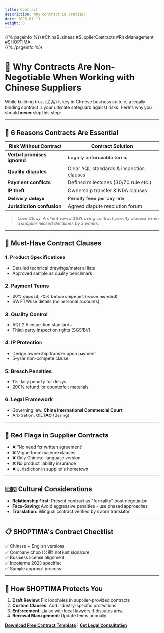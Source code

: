```yaml
---
title: Contract
description: Why contract is crutial?
date: 2025-01-11
weight: 8
---
```


{{% pageinfo %}}
#ChinaBusiness #SupplierContracts #RiskManagement #SHOPTIMA  
{{% /pageinfo %}}

# 🔏 Why Contracts Are Non-Negotiable When Working with Chinese Suppliers  

While building trust (关系) is key in Chinese business culture, a legally binding contract is your ultimate safeguard against risks. Here's why you should **never** skip this step:  

---

## 💼 **6 Reasons Contracts Are Essential**  

| **Risk Without Contract**       | **Contract Solution**                  |  
|----------------------------------|----------------------------------------|  
| **Verbal promises ignored**     | Legally enforceable terms              |  
| **Quality disputes**            | Clear AQL standards & inspection clauses |  
| **Payment conflicts**           | Defined milestones (30/70 rule etc.)   |  
| **IP theft**                    | Ownership transfer & NDA clauses       |  
| **Delivery delays**             | Penalty fees per day late              |  
| **Jurisdiction confusion**      | Agreed dispute resolution forum        |  

> *Case Study: A client saved $82k using contract penalty clauses when a supplier missed deadlines by 3 weeks.*  

---

## 📝 **Must-Have Contract Clauses**  

### 1. **Product Specifications**  
- Detailed technical drawings/material lists  
- Approved sample as quality benchmark  

### 2. **Payment Terms**  
- 30% deposit, 70% before shipment (recommended)  
- SWIFT/Wise details (no personal accounts)  

### 3. **Quality Control**  
- AQL 2.5 inspection standards  
- Third-party inspection rights (SGS/BV)  

### 4. **IP Protection**  
- Design ownership transfer upon payment  
- 5-year non-compete clause  

### 5. **Breach Penalties**  
- 1% daily penalty for delays  
- 200% refund for counterfeit materials  

### 6. **Legal Framework**  
- Governing law: **China International Commercial Court**  
- Arbitration: **CIETAC** (Beijing)  

---

## 🚩 **Red Flags in Supplier Contracts**  

- ❌ "No need for written agreement"  
- ❌ Vague force majeure clauses  
- ❌ Only Chinese-language version  
- ❌ No product liability insurance  
- ❌ Jurisdiction in supplier's hometown  

---

## 🇨🇳 **Cultural Considerations**  

- **Relationship First**: Present contract as "formality" post-negotiation  
- **Face-Saving**: Avoid aggressive penalties - use phased approaches  
- **Translation**: Bilingual contract verified by sworn translator  

---

## 📋 **SHOPTIMA's Contract Checklist**  

✅ Chinese + English versions  
✅ Company chop (公章) not just signature  
✅ Business license alignment  
✅ Incoterms 2020 specified  
✅ Sample approval process  

---

## 🤝 **How SHOPTIMA Protects You**  

1. **Draft Review**: Fix loopholes in supplier-provided contracts  
2. **Custom Clauses**: Add industry-specific protections  
3. **Enforcement**: Liaise with local lawyers if disputes arise  
4. **Renewal Management**: Update terms annually  

**[Download Free Contract Template](#)** | **[Get Legal Consultation](#)**  

